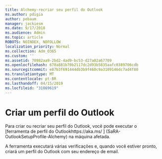 ```yaml
---
title: Alchemy-recriar seu perfil do Outlook
ms.author: pdigia
author: pebaum
manager: jackiesm
ms.date: 9/17/2018
ms.audience: Admin
ms.topic: article
ROBOTS: NOINDEX, NOFOLLOW
localization_priority: Normal
ms.collection: Adm_O365
ms.custom: ''
ms.assetid: 70982aa9-2bd2-4ad9-bc53-d27a02a67709
ms.openlocfilehash: 678a881b70b2117dc2d93b5835aafc0389706cdb
ms.sourcegitcommit: e87b3f691444db3b9f460c9a3109146dc7ad4f80
ms.translationtype: MT
ms.contentlocale: pt-BR
ms.lasthandoff: 04/15/2019
ms.locfileid: "31869619"
---
```

# <a name="create-an-outlook-profile"></a>Criar um perfil do Outlook

Para criar ou recriar seu perfil do Outlook, você pode executar o [ferramenta de perfil do Outlookhttps://aka.ms/ ] (SaRA-OutlookSetupProfile-Alchemy) na máquina afetada. 
  
A ferramenta executará várias verificações e, quando você estiver pronto, criará um perfil do Outlook com seu endereço de email.
  

